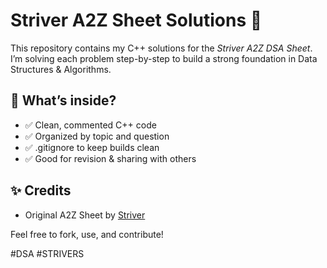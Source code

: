 # Striver A2Z Sheet Solutions 🚀

This repository contains my C++ solutions for the *Striver A2Z DSA Sheet*.  
I’m solving each problem step-by-step to build a strong foundation in Data Structures & Algorithms.

## 📌 What’s inside?
- ✅ Clean, commented C++ code
- ✅ Organized by topic and question
- ✅ .gitignore to keep builds clean
- ✅ Good for revision & sharing with others

## ✨ Credits
- Original A2Z Sheet by [Striver](https://takeuforward.org/)

Feel free to fork, use, and contribute!


#DSA #STRIVERS
